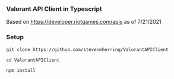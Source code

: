 ### Valorant API Client in Typescript

Based on https://developer.riotgames.com/apis as of 7/21/2021

### Setup

`git clone https://github.com/stevenmherring/ValorantAPIClient`

`cd ValorantAPIClient`

`npm install`
